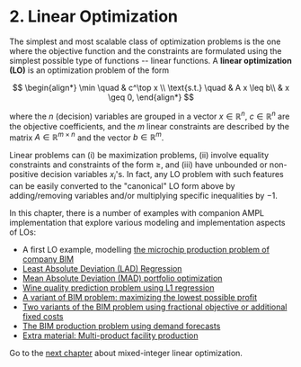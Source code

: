 # 2. Linear Optimization

The simplest and most scalable class of optimization problems is the one where the objective function and the constraints are formulated using the simplest possible type of functions -- linear functions. A **linear optimization (LO)** is an optimization problem of the form

$$
\begin{align*}
    \min \quad & c^\top x \\
    \text{s.t.} \quad & A x \leq b\\
    & x \geq 0,
\end{align*}
$$

where the $n$ (decision) variables are grouped in a vector $x \in \mathbb{R}^n$, $c \in \mathbb{R}^n$ are the objective coefficients, and the $m$ linear constraints are described by the matrix $A \in \mathbb{R}^{m \times n}$ and the vector $b \in \mathbb{R}^m$. 

Linear problems can (i) be maximization problems, (ii) involve equality constraints and constraints of the form $\geq$, and (iii) have unbounded or non-positive decision variables $x_i$'s. In fact, any LO problem with such features can be easily converted to the "canonical" LO form above by adding/removing variables and/or multiplying specific inequalities by $-1$.

In this chapter, there is a number of examples with companion AMPL implementation that explore various modeling and implementation aspects of LOs:

* A first LO example, modelling [the microchip production problem of company BIM](bim.ipynb)
* [Least Absolute Deviation (LAD) Regression](lad-regression.ipynb)
* [Mean Absolute Deviation (MAD) portfolio optimization](mad-portfolio-optimization.ipynb)
* [Wine quality prediction problem using L1 regression](L1-regression-wine-quality.ipynb)
* [A variant of BIM problem: maximizing the lowest possible profit](bim-maxmin.ipynb)
* [Two variants of the BIM problem using fractional objective or additional fixed costs](bim-fractional.ipynb)
* [The BIM production problem using demand forecasts](bim-rawmaterialplanning)
* [Extra material: Multi-product facility production](multiproductionfaciliity_worstcase.ipynb)


Go to the [next chapter](../03/03.00.md) about mixed-integer linear optimization.
